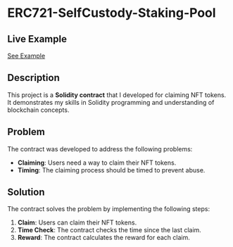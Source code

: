 # ERC721-SelfCustody-Staking-Pool

## Live Example
[See Example](https://polygonscan.com/address/0x0e240af1c99f903670372ce37fff6aa88597d347#code)

## Description

This project is a **Solidity contract** that I developed for claiming NFT tokens. It demonstrates my skills in Solidity programming and understanding of blockchain concepts.

## Problem

The contract was developed to address the following problems:

- **Claiming**: Users need a way to claim their NFT tokens.
- **Timing**: The claiming process should be timed to prevent abuse.

## Solution

The contract solves the problem by implementing the following steps:

1. **Claim**: Users can claim their NFT tokens.
2. **Time Check**: The contract checks the time since the last claim.
3. **Reward**: The contract calculates the reward for each claim.